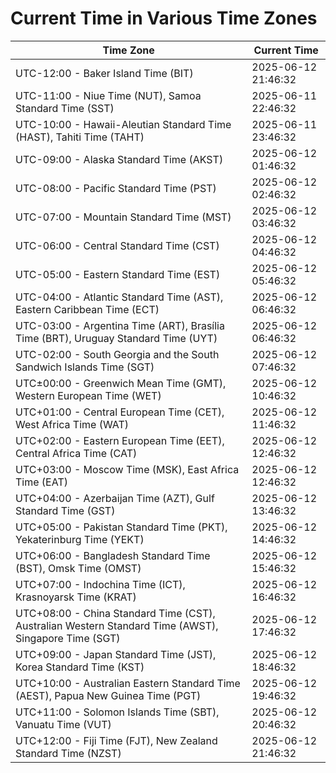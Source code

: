 # Current Time in Various Time Zones

| Time Zone | Current Time |
|-----------|--------------|
| UTC-12:00 - Baker Island Time (BIT) | 2025-06-12 21:46:32 |
| UTC-11:00 - Niue Time (NUT), Samoa Standard Time (SST) | 2025-06-11 22:46:32 |
| UTC-10:00 - Hawaii-Aleutian Standard Time (HAST), Tahiti Time (TAHT) | 2025-06-11 23:46:32 |
| UTC-09:00 - Alaska Standard Time (AKST) | 2025-06-12 01:46:32 |
| UTC-08:00 - Pacific Standard Time (PST) | 2025-06-12 02:46:32 |
| UTC-07:00 - Mountain Standard Time (MST) | 2025-06-12 03:46:32 |
| UTC-06:00 - Central Standard Time (CST) | 2025-06-12 04:46:32 |
| UTC-05:00 - Eastern Standard Time (EST) | 2025-06-12 05:46:32 |
| UTC-04:00 - Atlantic Standard Time (AST), Eastern Caribbean Time (ECT) | 2025-06-12 06:46:32 |
| UTC-03:00 - Argentina Time (ART), Brasília Time (BRT), Uruguay Standard Time (UYT) | 2025-06-12 06:46:32 |
| UTC-02:00 - South Georgia and the South Sandwich Islands Time (SGT) | 2025-06-12 07:46:32 |
| UTC±00:00 - Greenwich Mean Time (GMT), Western European Time (WET) | 2025-06-12 10:46:32 |
| UTC+01:00 - Central European Time (CET), West Africa Time (WAT) | 2025-06-12 11:46:32 |
| UTC+02:00 - Eastern European Time (EET), Central Africa Time (CAT) | 2025-06-12 12:46:32 |
| UTC+03:00 - Moscow Time (MSK), East Africa Time (EAT) | 2025-06-12 12:46:32 |
| UTC+04:00 - Azerbaijan Time (AZT), Gulf Standard Time (GST) | 2025-06-12 13:46:32 |
| UTC+05:00 - Pakistan Standard Time (PKT), Yekaterinburg Time (YEKT) | 2025-06-12 14:46:32 |
| UTC+06:00 - Bangladesh Standard Time (BST), Omsk Time (OMST) | 2025-06-12 15:46:32 |
| UTC+07:00 - Indochina Time (ICT), Krasnoyarsk Time (KRAT) | 2025-06-12 16:46:32 |
| UTC+08:00 - China Standard Time (CST), Australian Western Standard Time (AWST), Singapore Time (SGT) | 2025-06-12 17:46:32 |
| UTC+09:00 - Japan Standard Time (JST), Korea Standard Time (KST) | 2025-06-12 18:46:32 |
| UTC+10:00 - Australian Eastern Standard Time (AEST), Papua New Guinea Time (PGT) | 2025-06-12 19:46:32 |
| UTC+11:00 - Solomon Islands Time (SBT), Vanuatu Time (VUT) | 2025-06-12 20:46:32 |
| UTC+12:00 - Fiji Time (FJT), New Zealand Standard Time (NZST) | 2025-06-12 21:46:32 |
